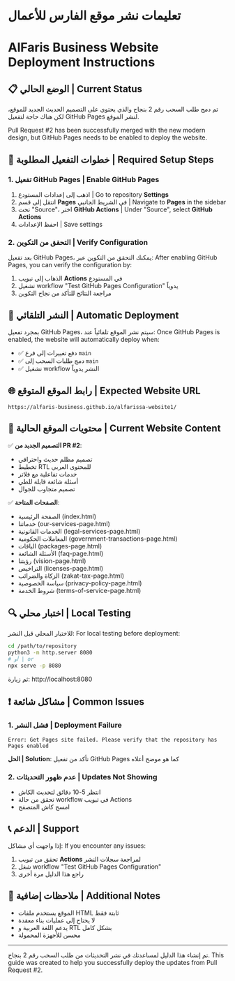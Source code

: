 # تعليمات نشر موقع الفارس للأعمال
# AlFaris Business Website Deployment Instructions

## 📋 الوضع الحالي | Current Status

تم دمج طلب السحب رقم 2 بنجاح والذي يحتوي على التصميم الحديث الجديد للموقع، لكن هناك حاجة لتفعيل GitHub Pages لنشر الموقع.

Pull Request #2 has been successfully merged with the new modern design, but GitHub Pages needs to be enabled to deploy the website.

## 🔧 خطوات التفعيل المطلوبة | Required Setup Steps

### 1. تفعيل GitHub Pages | Enable GitHub Pages

1. اذهب إلى إعدادات المستودع | Go to repository **Settings**
2. انتقل إلى قسم **Pages** في الشريط الجانبي | Navigate to **Pages** in the sidebar
3. تحت "Source"، اختر **GitHub Actions** | Under "Source", select **GitHub Actions**
4. احفظ الإعدادات | Save settings

### 2. التحقق من التكوين | Verify Configuration

بعد تفعيل GitHub Pages، يمكنك التحقق من التكوين عبر:
After enabling GitHub Pages, you can verify the configuration by:

1. الذهاب إلى تبويب **Actions** في المستودع
2. تشغيل workflow "Test GitHub Pages Configuration" يدوياً
3. مراجعة النتائج للتأكد من نجاح التكوين

## 🚀 النشر التلقائي | Automatic Deployment

بمجرد تفعيل GitHub Pages، سيتم نشر الموقع تلقائياً عند:
Once GitHub Pages is enabled, the website will automatically deploy when:

- ✅ دفع تغييرات إلى فرع `main`
- ✅ دمج طلبات السحب إلى `main`
- ✅ تشغيل workflow النشر يدوياً

## 🌐 رابط الموقع المتوقع | Expected Website URL

```
https://alfaris-business.github.io/alfarissa-website1/
```

## 📄 محتويات الموقع الحالية | Current Website Content

✅ **التصميم الجديد من PR #2**:
- تصميم مظلم حديث واحترافي
- تخطيط RTL للمحتوى العربي
- خدمات تفاعلية مع فلاتر
- أسئلة شائعة قابلة للطي
- تصميم متجاوب للجوال

✅ **الصفحات المتاحة**:
- الصفحة الرئيسية (index.html)
- خدماتنا (our-services-page.html)
- الخدمات القانونية (legal-services-page.html)
- المعاملات الحكومية (government-transactions-page.html)
- الباقات (packages-page.html)
- الأسئلة الشائعة (faq-page.html)
- رؤيتنا (vision-page.html)
- التراخيص (licenses-page.html)
- الزكاة والضرائب (zakat-tax-page.html)
- سياسة الخصوصية (privacy-policy-page.html)
- شروط الخدمة (terms-of-service-page.html)

## 🔍 اختبار محلي | Local Testing

للاختبار المحلي قبل النشر:
For local testing before deployment:

```bash
cd /path/to/repository
python3 -m http.server 8080
# أو | or
npx serve -p 8080
```

ثم زيارة: http://localhost:8080

## ❗ مشاكل شائعة | Common Issues

### 1. فشل النشر | Deployment Failure
```
Error: Get Pages site failed. Please verify that the repository has Pages enabled
```
**الحل | Solution**: تأكد من تفعيل GitHub Pages كما هو موضح أعلاه

### 2. عدم ظهور التحديثات | Updates Not Showing
- انتظر 5-10 دقائق لتحديث الكاش
- تحقق من حالة workflow في تبويب Actions
- امسح كاش المتصفح

## 📞 الدعم | Support

إذا واجهت أي مشاكل:
If you encounter any issues:

1. تحقق من تبويب **Actions** لمراجعة سجلات النشر
2. شغل workflow "Test GitHub Pages Configuration"
3. راجع هذا الدليل مرة أخرى

## 📝 ملاحظات إضافية | Additional Notes

- الموقع يستخدم ملفات HTML ثابتة فقط
- لا يحتاج إلى عمليات بناء معقدة
- يدعم اللغة العربية و RTL بشكل كامل
- محسن للأجهزة المحمولة

---

تم إنشاء هذا الدليل لمساعدتك في نشر التحديثات من طلب السحب رقم 2 بنجاح.
This guide was created to help you successfully deploy the updates from Pull Request #2.